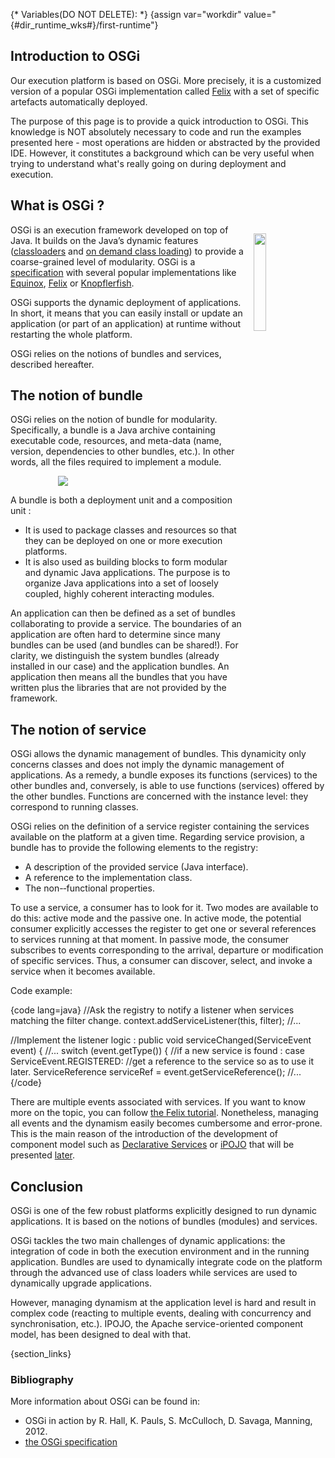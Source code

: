 {* Variables(DO NOT DELETE): *}
{assign var="workdir" value="{#dir_runtime_wks#}/first-runtime"}

<article  markdown="1">

# Introduction to OSGi

Our execution platform is based on OSGi. More precisely, it is a customized version of a popular OSGi implementation called [Felix]({#link_felix#}) with a set of specific artefacts automatically deployed. 

The purpose of this page is to provide a quick introduction to OSGi. This knowledge is NOT absolutely necessary to code and run the examples presented here - most operations are hidden or abstracted by the provided IDE. However, it constitutes a background which can be very useful when trying to understand what's really going on during deployment and execution. 



## What is OSGi ?

<img src="http://felix.apache.org/res/logo.png" style="float:right;width:20%; margin : 1em;"/>

OSGi is an execution framework developed on top of Java. It builds on the Java’s dynamic features ([classloaders](http://docs.oracle.com/javase/6/docs/api/java/lang/ClassLoader.html) and [on demand class loading](https://en.wikipedia.org/wiki/Dynamic_loading)) to provide a coarse-grained level of modularity. OSGi is a [specification](http://www.osgi.org/Specifications/HomePage) with several popular implementations like [Equinox](http://www.eclipse.org/equinox/), [Felix]({#link_felix#}) or [Knopflerfish](http://www.knopflerfish.org/). 

OSGi supports the dynamic deployment of applications. In short, it means that you can easily install or update an application (or part of an application) at runtime without restarting the whole platform. 

OSGi relies on the notions of bundles and services, described hereafter.

## The notion of bundle

OSGi relies on the notion of bundle for modularity. Specifically, a bundle is a Java archive containing executable code, resources, and meta-data (name, version, dependencies to other bundles, etc.). In other words, all the files required to implement a module.

<div style="margin:auto;width : 70%;"/>
<img src="img/intro-runtime/OSGi2.png"/>
</div>


A bundle is both a deployment unit and a composition unit :

+ It is used to package classes and resources so that they can be deployed on one or more execution platforms. 
+ It is also used as building blocks to form modular and dynamic Java applications. The purpose is to organize Java applications into a set of loosely coupled, highly coherent interacting modules.

An application can then be defined as a set of bundles collaborating to provide a service. The boundaries of an application are often hard to determine since many bundles can be used (and bundles can be shared!). For clarity, we distinguish the system bundles (already installed in our case) and the application bundles. An application then means all the bundles that you have written plus the libraries that are not provided by the framework. 


## The notion of service

OSGi allows the dynamic management of bundles. This dynamicity only concerns classes and does not imply the dynamic management of applications. As a remedy, a bundle exposes its functions (services) to the other bundles and, conversely, is able to use functions (services) offered by the other bundles. Functions are concerned with the instance level: they correspond to running classes.

OSGi relies on the definition of a service register containing the services available on the platform at a given time. Regarding service provision, a bundle has to provide the following elements to the registry:

+ A description of the provided service (Java interface).
+ A reference to the implementation class.
+ The non-­‐functional properties.

To use a service, a consumer has to look for it. Two modes are available to do this: active mode and the passive one. In active mode, the potential consumer explicitly accesses the register to get one or several references to services running at that moment. In passive mode, the consumer subscribes to events corresponding to the arrival, departure or modification of specific services. Thus, a consumer can discover, select, and invoke a service when it becomes available.

Code example:

{code lang=java}
//Ask the registry to notify a listener when services matching the filter change.
context.addServiceListener(this, filter); //...

//Implement the listener logic :
public void serviceChanged(ServiceEvent event) { //...
	switch (event.getType()) {
		//if a new service is found :
		case ServiceEvent.REGISTERED:
			//get a reference to the service so as to use it later.
			ServiceReference serviceRef = event.getServiceReference(); //...
{/code}

There are multiple events associated with services. If you want to know more on the topic, you can follow [the Felix tutorial](https://felix.apache.org/site/apache-felix-osgi-tutorial.html). Nonetheless, managing all events and the dynamism easily becomes cumbersome and error-prone. This is the main reason of the introduction of the development of component model such as [Declarative Services](http://wiki.osgi.org/wiki/Declarative_Services) or [iPOJO](http://felix.apache.org/site/apache-felix-ipojo.html) that will be presented [later](/article/for-beginners/intro-ipojo).

## Conclusion

OSGi is one of the few robust platforms explicitly designed to run dynamic applications. It is based on the notions of bundles (modules) and services.  

OSGi tackles the two main challenges of dynamic applications: the integration of code in both the execution environment and in the running application. Bundles are used to dynamically integrate code on the platform through the advanced use of class loaders while services are used to dynamically upgrade applications.

However, managing dynamism at the application level is hard and result in complex code (reacting to multiple events, dealing with concurrency and synchronisation, etc.). IPOJO, the Apache service-oriented component model, has been designed to deal with that.

</article>

{section_links}

<aside  markdown="1">

### Bibliography

More information about OSGi can be found in:

+ OSGi in action by R. Hall, K. Pauls, S. McCulloch, D. Savaga, Manning, 2012.
+ [the OSGi specification](http://www.osgi.org/Specifications/HomePage)

</aside>
